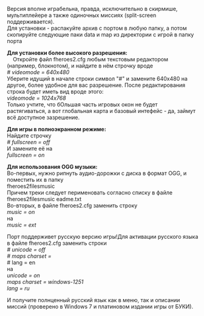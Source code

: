 Версия вполне играбельна, правда, исключительно в скирмише, мультиплейере а также одиночных миссиях (split-screen поддерживается).      
Для установки - распакуйте архив с портом в любую папку, а потом скопируйте следующие паки data и map из директории с игрой в папку порта  
  
**Для установки более высокого разрешения:**  
    Откройте файл fheroes2.cfg любым текстовым редактором (например, блокнотом), и найдите в нём строчку вроде  
*\# videomode = 640x480*  
Уберите идущий в начале строки символ "\#" и замените 640x480 на другое, более удобное для вас разрешение. После редактирования строка будет иметь вид вроде этого:  
*videomode = 1024x768*  
Только учтите, что бОльшая часть игровых окон не будет растягиваться, а вот глобальная карта и базовый интефейс - да, займут всё доступное зазрешение.

  
**Для игры в полноэкранном режиме:**  
Найдите строчку   
*\# fullscreen = off*  
И замените её на  
*fullscreen = on*  
  
**Для использования OGG музыки:**  
Во-первых, нужно рипнуть аудио-дорожки с диска в формат OGG, и поместить их в папку  
fheroes2filesmusic  
Причем треки следует перименовать согласно списку в файле fheroes2filesmusic eadme.txt  
Во-вторых, в файле fheroes2.cfg заменить строку  
*music = on*  
на  
*music = ext*

Порт поддерживет русскую версию игры!Для активации русского языка в файле fheroes2.cfg заменить строки  
*\# unicode = off*  
*\# maps charset =*  
\# lang = en  
на  
*unicode = on  
maps charset = windows-1251  
lang = ru*

И получите полнценный русский язык как в меню, так и описании миссий (проверено в Windows 7 и платиновом издании игры от БУКИ).